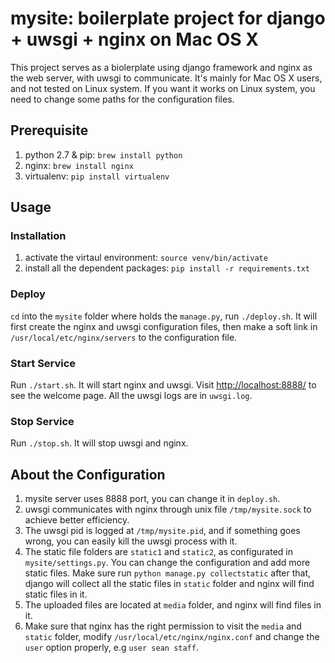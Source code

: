 # mysite: boilerplate project for django + uwsgi + nginx on Mac OS X

This project serves as a biolerplate using django framework and nginx as the web server, with uwsgi to communicate. It's mainly for Mac OS X users, and not tested on Linux system. If you want it works on Linux system, you need to change some paths for the configuration files.

## Prerequisite

1. python 2.7 & pip: `brew install python`
2. nginx: `brew install nginx`
3. virtualenv: `pip install virtualenv`


## Usage

### Installation

1. activate the virtaul environment: `source venv/bin/activate`
2. install all the dependent packages: `pip install -r requirements.txt`

### Deploy

`cd` into the `mysite` folder where holds the `manage.py`, run `./deploy.sh`. It will first create the nginx and uwsgi configuration files, then make a soft link in `/usr/local/etc/nginx/servers` to the configuration file.

### Start Service

Run `./start.sh`. It will start nginx and uwsgi. Visit [http://localhost:8888/]() to see the welcome page. All the uwsgi logs are in `uwsgi.log`.

### Stop Service

Run `./stop.sh`. It will stop uwsgi and nginx.


## About the Configuration

1. mysite server uses 8888 port, you can change it in `deploy.sh`.
2. uwsgi communicates with nginx through unix file `/tmp/mysite.sock` to achieve better efficiency.
3. The uwsgi pid is logged at `/tmp/mysite.pid`, and if something goes wrong, you can easily kill the uwsgi process with it.
4. The static file folders are `static1` and `static2`, as configurated in `mysite/settings.py`. You can change the configuration and add more static files. Make sure  run `python manage.py collectstatic` after that, django will collect all the static files in `static` folder and nginx will find static files in it.
5. The uploaded files are located at `media` folder, and nginx will find files in it.
6. Make sure that nginx has the right permission to visit the `media` and `static` folder, modify `/usr/local/etc/nginx/nginx.conf` and change the `user` option properly, e.g `user sean staff`.

